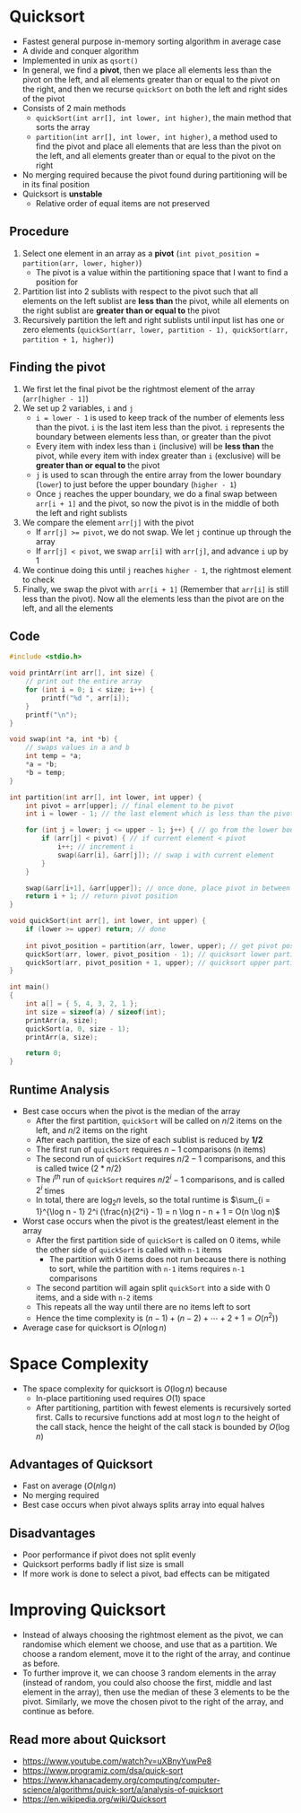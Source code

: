 # Quicksort

- Fastest general purpose in-memory sorting algorithm in average case
- A divide and conquer algorithm
- Implemented in unix as `qsort()`
- In general, we find a **pivot**, then we place all elements less than the pivot on the left, and all elements greater than or equal to the pivot on the right, and then we recurse `quickSort` on both the left and right sides of the pivot
- Consists of 2 main methods
    - `quickSort(int arr[], int lower, int higher)`, the main method that sorts the array
    - `partition(int arr[], int lower, int higher)`, a method used to find the pivot and place all elements that are less than the pivot on the left, and all elements greater than or equal to the pivot on the right
- No merging required because the pivot found during partitioning will be in its final position
- Quicksort is **unstable**
    - Relative order of equal items are not preserved

## Procedure

1. Select one element in an array as a **pivot** (`int pivot_position = partition(arr, lower, higher)`)
   - The pivot is a value within the partitioning space that I want to find a position for
2. Partition list into 2 sublists with respect to the pivot such that all elements on the left sublist are **less than** the pivot, while all elements on the right sublist are **greater than or equal to** the pivot
3. Recursively partition the left and right sublists until input list has one or zero elements (`quickSort(arr, lower, partition - 1), quickSort(arr, partition + 1, higher)`)

## Finding the pivot

1. We first let the final pivot be the rightmost element of the array (`arr[higher - 1]`)
2. We set up 2 variables, `i` and `j`
    - `i = lower - 1` is used to keep track of the number of elements less than the pivot. `i` is the last item less than the pivot. `i` represents the boundary between elements less than, or greater than the pivot
    - Every item with index less than `i` (inclusive) will be **less than** the pivot, while every item with index greater than `i` (exclusive) will be **greater than or equal to** the pivot
    - `j` is used to scan through the entire array from the lower boundary (`lower`) to just before the upper boundary (`higher - 1`)
    - Once `j` reaches the upper boundary, we do a final swap between `arr[i + 1]` and the pivot, so now the pivot is in the middle of both the left and right sublists
3. We compare the element `arr[j]` with the pivot
    - If `arr[j] >= pivot`, we do not swap. We let `j` continue up through the array
    - If `arr[j] < pivot`, we swap `arr[i]` with `arr[j]`, and advance `i` up by 1
4. We continue doing this until `j` reaches `higher - 1`, the rightmost element to check
5. Finally, we swap the pivot with `arr[i + 1]` (Remember that `arr[i]` is still less than the pivot). Now all the elements less than the pivot are on the left, and all the elements 

## Code

```c
#include <stdio.h>

void printArr(int arr[], int size) { 
    // print out the entire array
    for (int i = 0; i < size; i++) {
        printf("%d ", arr[i]);
    }
    printf("\n");
}

void swap(int *a, int *b) {
    // swaps values in a and b
    int temp = *a;
    *a = *b;
    *b = temp;
}

int partition(int arr[], int lower, int upper) {
    int pivot = arr[upper]; // final element to be pivot
    int i = lower - 1; // the last element which is less than the pivot

    for (int j = lower; j <= upper - 1; j++) { // go from the lower boundary to the upper boundary
        if (arr[j] < pivot) { // if current element < pivot
            i++; // increment i
            swap(&arr[i], &arr[j]); // swap i with current element
        }
    }

    swap(&arr[i+1], &arr[upper]); // once done, place pivot in between 2 sublists
    return i + 1; // return pivot position
}

void quickSort(int arr[], int lower, int upper) {
    if (lower >= upper) return; // done
    
    int pivot_position = partition(arr, lower, upper); // get pivot position
    quickSort(arr, lower, pivot_position - 1); // quicksort lower partition
    quickSort(arr, pivot_position + 1, upper); // quicksort upper partition
}

int main()
{
    int a[] = { 5, 4, 3, 2, 1 };
    int size = sizeof(a) / sizeof(int);
    printArr(a, size);
    quickSort(a, 0, size - 1);
    printArr(a, size);

    return 0;
}
```

## Runtime Analysis

- Best case occurs when the pivot is the median of the array
    - After the first partition, `quickSort` will be called on $n/2$ items on the left, and $n/2$ items on the right
    - After each partition, the size of each sublist is reduced by **1/2**
    - The first run of `quickSort` requires $n - 1$ comparisons (n items)
    - The second run of `quickSort` requires $n / 2 - 1$ comparisons, and this is called twice ($2 * n / 2$)
    - The $i^{th}$ run of `quickSort` requires $n / 2^i - 1$ comparisons, and is called $2^i$ times
    - In total, there are $\log_2 n$ levels, so the total runtime is $\sum_{i = 1}^{\log n - 1} 2^i (\frac{n}{2^i} - 1) = n \log n - n + 1 = O(n \log n)$
- Worst case occurs when the pivot is the greatest/least element in the array
    - After the first partition side of `quickSort` is called on 0 items, while the other side of `quickSort` is called with `n-1` items
        - The partition with 0 items does not run because there is nothing to sort, while the partition with `n-1` items requires `n-1` comparisons
    - The second partition will again split `quickSort` into a side with 0 items, and a side with `n-2` items
    - This repeats all the way until there are no items left to sort
    - Hence the time complexity is $(n - 1) + (n - 2) + \cdots + 2 + 1 = O(n^2))$
- Average case for quicksort is $O(n \log n)$

# Space Complexity

- The space complexity for quicksort is $O(\log n)$ because 
    - In-place partitioning used requires $O(1)$ space
    - After partitioning, partition with fewest elements is recursively sorted first. Calls to recursive functions add at most $\log n$ to the height of the call stack, hence the height of the call stack is bounded by $O(\log n)$

## Advantages of Quicksort

- Fast on average ($O(n \lg n$)
- No merging required
- Best case occurs when pivot always splits array into equal halves

## Disadvantages

- Poor performance if pivot does not split evenly
- Quicksort performs badly if list size is small
- If more work is done to select a pivot, bad effects can be mitigated

# Improving Quicksort

- Instead of always choosing the rightmost element as the pivot, we can randomise which element we choose, and use that as a partition. We choose a random element, move it to the right of the array, and continue as before.
- To further improve it, we can choose 3 random elements in the array (instead of random, you could also choose the first, middle and last element in the array), then use the median of these 3 elements to be the pivot. Similarly, we move the chosen pivot to the right of the array, and continue as before.

## Read more about Quicksort
- https://www.youtube.com/watch?v=uXBnyYuwPe8
- https://www.programiz.com/dsa/quick-sort
- https://www.khanacademy.org/computing/computer-science/algorithms/quick-sort/a/analysis-of-quicksort
- https://en.wikipedia.org/wiki/Quicksort